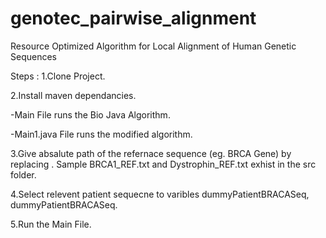 # genotec_pairwise_alignment
Resource Optimized Algorithm for Local Alignment of Human Genetic Sequences

Steps :
1.Clone Project.

2.Install maven dependancies.

-Main File runs the Bio Java Algorithm.

-Main1.java File runs the modified algorithm.

3.Give absalute path of the refernace sequence (eg. BRCA Gene) by replacing <Path of File>.
  Sample BRCA1_REF.txt and Dystrophin_REF.txt exhist in the src folder.
  
4.Select relevent patient sequecne to varibles dummyPatientBRACASeq, dummyPatientBRACASeq.

5.Run the Main File.
